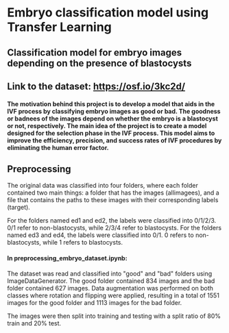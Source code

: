 # Embryo classification model using Transfer Learning

## Classification model for embryo images depending on the presence of blastocysts
## Link to the dataset: https://osf.io/3kc2d/

#### The motivation behind this project is to develop a model that aids in the IVF process by classifying embryo images as good or bad. The goodness or badnees of the images depend on whether the embryo is a blastocyst or not, respectively. The main idea of the project is to create a model designed for the selection phase in the IVF process. This model aims to improve the efficiency, precision, and success rates of IVF procedures by eliminating the human error factor.

## Preprocessing
The original data was classified into four folders, where each folder contained two main things: a folder that has the images (allimagees), and a file that contains the paths to these images with their corresponding labels (target). 

For the folders named ed1 and ed2, the labels were classified into 0/1/2/3. 0/1 refer to non-blastocysts, while 2/3/4 refer to blastocysts.
For the folders named ed3 and ed4, the labels were classified into 0/1. 0 refers to non-blastocysts, while 1 refers to blastocysts.

#### In preprocessing_embryo_dataset.ipynb:
The dataset was read and classified into "good" and "bad" folders using ImageDataGenerator. The good folder contained 834 images and the bad folder contained 627 images. Data augmentation was performed on both classes where rotation and flipping were applied, resulting in a total of 1551 images for the good folder and 1113 images for the bad folder.

The images were then split into training and testing with a split ratio of 80% train and 20% test.

